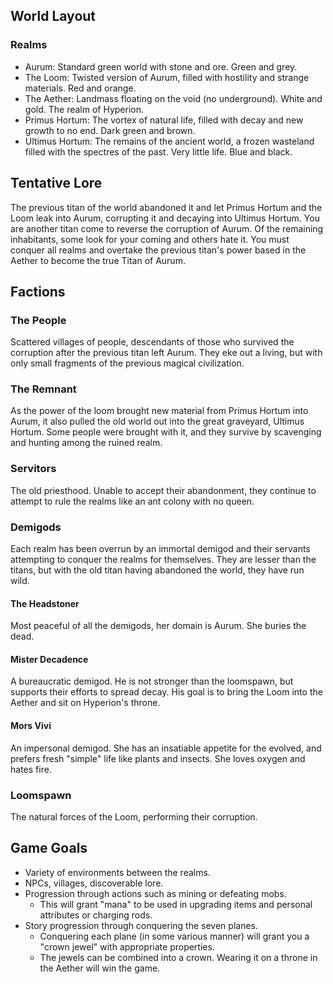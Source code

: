## World Layout
### Realms
* Aurum: Standard green world with stone and ore. Green and grey.
* The Loom: Twisted version of Aurum, filled with hostility and strange materials. Red and orange.
* The Aether: Landmass floating on the void (no underground). White and gold. The realm of Hyperion.
* Primus Hortum: The vortex of natural life, filled with decay and new growth to no end. Dark green and brown.
* Ultimus Hortum: The remains of the ancient world, a frozen wasteland filled with the spectres of the past. Very little life. Blue and black.

## Tentative Lore
The previous titan of the world abandoned it and let Primus Hortum and the Loom leak into Aurum, corrupting it and decaying into Ultimus Hortum.
You are another titan come to reverse the corruption of Aurum. Of the remaining inhabitants, some look for your coming and others hate it.
You must conquer all realms and overtake the previous titan's power based in the Aether to become the true Titan of Aurum.

## Factions
### The People
Scattered villages of people, descendants of those who survived the corruption after the previous titan left Aurum.
They eke out a living, but with only small fragments of the previous magical civilization.

### The Remnant
As the power of the loom brought new material from Primus Hortum into Aurum, it also pulled the old world out into the great graveyard, Ultimus Hortum.
Some people were brought with it, and they survive by scavenging and hunting among the ruined realm.

### Servitors
The old priesthood. Unable to accept their abandonment, they continue to attempt to rule the realms like an ant colony with no queen.

### Demigods
Each realm has been overrun by an immortal demigod and their servants attempting to conquer the realms for themselves.
They are lesser than the titans, but with the old titan having abandoned the world, they have run wild.

#### The Headstoner
Most peaceful of all the demigods, her domain is Aurum. She buries the dead.

#### Mister Decadence
A bureaucratic demigod. He is not stronger than the loomspawn, but supports their efforts to spread decay. His goal is to bring the Loom into the Aether and sit on Hyperion's throne.

#### Mors Vivi
An impersonal demigod. She has an insatiable appetite for the evolved, and prefers fresh "simple" life like plants and insects. She loves oxygen and hates fire.

### Loomspawn
The natural forces of the Loom, performing their corruption.

## Game Goals
* Variety of environments between the realms.
* NPCs, villages, discoverable lore.
* Progression through actions such as mining or defeating mobs.
	* This will grant "mana" to be used in upgrading items and personal attributes or charging rods.
* Story progression through conquering the seven planes.
	* Conquering each plane (in some various manner) will grant you a "crown jewel" with appropriate properties.
	* The jewels can be combined into a crown. Wearing it on a throne in the Aether will win the game.
